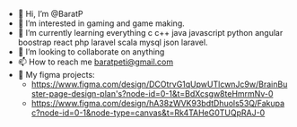 - 👋 Hi, I’m @BaratP
- 👀 I’m interested in gaming and game making.
- 🌱 I’m currently learning everything c c++ java javascript python angular boostrap react php laravel scala mysql json laravel.
- 💞️ I’m looking to collaborate on anything
- 📫 How to reach me baratpeti@gmail.com
- 🎨 My figma projects:
  - https://www.figma.com/design/DCOtrvG1qUpwUTlcwnJc9w/BrainBuster-page-design-plan's?node-id=0-1&t=BdXcsgw8teHmrmNv-0
  - https://www.figma.com/design/hA38zWVK93bdtDhuols53Q/Fakupac?node-id=0-1&node-type=canvas&t=Rk4TAHeG0TUQpRAJ-0

<!---
BaratP/BaratP is a ✨ special ✨ repository because its `README.md` (this file) appears on your GitHub profile.
You can click the Preview link to take a look at your changes.
--->
